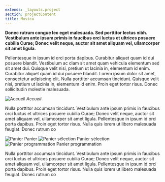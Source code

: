 ```yaml
---
extends: _layouts.project
section: projectContent
title: Musica
---
```


**Donec rutrum congue leo eget malesuada. Sed porttitor lectus nibh. Vestibulum ante ipsum primis in faucibus orci luctus et ultrices posuere cubilia Curae; Donec velit neque, auctor sit amet aliquam vel, ullamcorper sit amet ligula.**

Pellentesque in ipsum id orci porta dapibus. Curabitur aliquet quam id dui posuere blandit. Vestibulum ac diam sit amet quam vehicula elementum sed sit amet dui. Quisque velit nisi, pretium ut lacinia in, elementum id enim. Curabitur aliquet quam id dui posuere blandit. Lorem ipsum dolor sit amet, consectetur adipiscing elit. Nulla porttitor accumsan tincidunt. Quisque velit nisi, pretium ut lacinia in, elementum id enim. Proin eget tortor risus. Donec sollicitudin molestie malesuada.

![Accueil](/assets/img/musica_home.png)
*Accueil*

Nulla porttitor accumsan tincidunt. Vestibulum ante ipsum primis in faucibus orci luctus et ultrices posuere cubilia Curae; Donec velit neque, auctor sit amet aliquam vel, ullamcorper sit amet ligula. Pellentesque in ipsum id orci porta dapibus. Proin eget tortor risus. Nulla quis lorem ut libero malesuada feugiat. Donec rutrum co

![Panier](/assets/img/musica_panier.png)
Panier
![Panier sélection](/assets/img/musica_panier_selection.png)
Panier sélection
![Panier programmation](/assets/img/musica_programmation.png)
Panier programmation

Nulla porttitor accumsan tincidunt. Vestibulum ante ipsum primis in faucibus orci luctus et ultrices posuere cubilia Curae; Donec velit neque, auctor sit amet aliquam vel, ullamcorper sit amet ligula. Pellentesque in ipsum id orci porta dapibus. Proin eget tortor risus. Nulla quis lorem ut libero malesuada feugiat. Donec rutrum co

